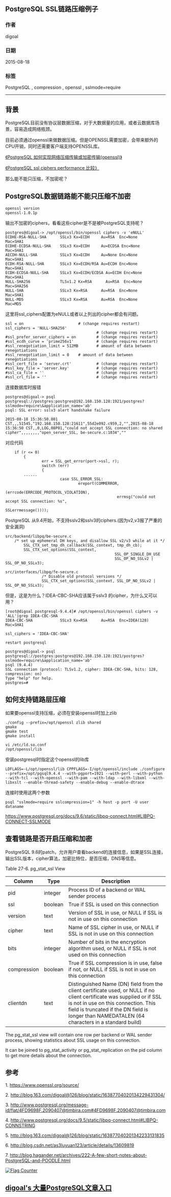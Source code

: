 ## PostgreSQL SSL链路压缩例子
                
### 作者               
digoal                
                
### 日期               
2015-08-18                    
                
### 标签              
PostgreSQL , compression , openssl , sslmode=require                                     
                
----              
                
## 背景   
PostgreSQL目前没有协议层数据压缩，对于大数据量的应用，或者云数据库场景，容易造成网络瓶颈。    
    
目前必须通过openssl来做数据压缩。但是OPENSSL需要加密，会带来额外的CPU开销，同时还需要客户端支持OPENSSL库。    
    
[《PostgreSQL 如何实现网络压缩传输或加密传输(openssl)》](../201305/20130522_01.md)    
  
[《PostgreSQL ssl ciphers performance 比较》](../201305/20130522_02.md)   
  
那么能不能只压缩，不加密呢？  
  
## PostgreSQL数据链路能不能只压缩不加密
```
openssl version   
openssl-1.0.1p  
```
   
输出不加密的ciphers，看看这些cipher是不是被PostgreSQL支持呢？  
  
```
postgres@digoal-> /opt/openssl/bin/openssl ciphers -v 'eNULL' 
ECDHE-RSA-NULL-SHA      SSLv3 Kx=ECDH     Au=RSA  Enc=None      Mac=SHA1
ECDHE-ECDSA-NULL-SHA    SSLv3 Kx=ECDH     Au=ECDSA Enc=None      Mac=SHA1
AECDH-NULL-SHA          SSLv3 Kx=ECDH     Au=None Enc=None      Mac=SHA1
ECDH-RSA-NULL-SHA       SSLv3 Kx=ECDH/RSA Au=ECDH Enc=None      Mac=SHA1
ECDH-ECDSA-NULL-SHA     SSLv3 Kx=ECDH/ECDSA Au=ECDH Enc=None      Mac=SHA1
NULL-SHA256             TLSv1.2 Kx=RSA      Au=RSA  Enc=None      Mac=SHA256
NULL-SHA                SSLv3 Kx=RSA      Au=RSA  Enc=None      Mac=SHA1
NULL-MD5                SSLv3 Kx=RSA      Au=RSA  Enc=None      Mac=MD5
```
  
这里将ssl_ciphers配置为eNULL或者以上列出的cipher都会有问题。    
  
```
ssl = on                        # (change requires restart)
ssl_ciphers = 'NULL-SHA256'
                                        # (change requires restart)
#ssl_prefer_server_ciphers = on         # (change requires restart)
#ssl_ecdh_curve = 'prime256v1'          # (change requires restart)
#ssl_renegotiation_limit = 512MB        # amount of data between renegotiations
#ssl_renegotiation_limit = 0    # amount of data between renegotiations
#ssl_cert_file = 'server.crt'           # (change requires restart)
#ssl_key_file = 'server.key'            # (change requires restart)
#ssl_ca_file = ''                       # (change requires restart)
#ssl_crl_file = ''                      # (change requires restart)
```
  
连接数据库时报错  
  
```
postgres@digoal-> psql postgresql://postgres:postgres@192.168.150.128:1921/postgres?sslmode=require\&application_name='ab'
psql: SSL error: sslv3 alert handshake failure

2015-08-18 15:36:50.801 CST,,,51545,"192.168.150.128:21611",55d2e092.c959,2,"",2015-08-18 15:36:50 CST,,0,LOG,08P01,"could not accept SSL connection: no shared cipher",,,,,,,,"open_server_SSL, be-secure.c:1034",""
```
  
对应代码   
  
```
	if (r <= 0)
        {
                err = SSL_get_error(port->ssl, r);
                switch (err)
                {
		......
                        case SSL_ERROR_SSL:
                                ereport(COMMERROR,
                                                (errcode(ERRCODE_PROTOCOL_VIOLATION),
                                                 errmsg("could not accept SSL connection: %s",
                                                                SSLerrmessage())));
```
  
PostgreSQL 从9.4开始，不支持sslv2和sslv3的ciphers.(因为v2,v3报了严重的安全漏洞)  
  
```
src/backend/libpq/be-secure.c
    /* set up ephemeral DH keys, and disallow SSL v2/v3 while at it */
        SSL_CTX_set_tmp_dh_callback(SSL_context, tmp_dh_cb);
        SSL_CTX_set_options(SSL_context,
                                                SSL_OP_SINGLE_DH_USE
                                                SSL_OP_NO_SSLv2 | SSL_OP_NO_SSLv3);

src/interfaces/libpq/fe-secure.c
                /* Disable old protocol versions */
                SSL_CTX_set_options(SSL_context, SSL_OP_NO_SSLv2 | SSL_OP_NO_SSLv3);
```
  
但是，这是为什么？IDEA-CBC-SHA应该属于sslv3 的cipher，为什么又可以用？  
  
```
[root@digoal postgresql-9.4.4]# /opt/openssl/bin/openssl ciphers -v 'ALL'|grep IDEA-CBC-SHA
IDEA-CBC-SHA            SSLv3 Kx=RSA      Au=RSA  Enc=IDEA(128) Mac=SHA1

ssl_ciphers = 'IDEA-CBC-SHA'

restart postgresql 

postgres@digoal-> psql postgresql://postgres:postgres@192.168.150.128:1921/postgres?sslmode=require\&application_name='ab'
psql (9.4.4)
SSL connection (protocol: TLSv1.2, cipher: IDEA-CBC-SHA, bits: 128, compression: on)
Type "help" for help.
postgres=# 
```
  
## 如何支持链路层压缩  
如果要openssl支持压缩，必须在安装openssl时加上zlib    
  
```
./config --prefix=/opt/openssl zlib shared
gmake
gmake test
gmake install

vi /etc/ld.so.conf
/opt/openssl/lib
```
  
安装postgresql时指定这个openssl的lib库  
  
```
LDFLAGS=-L/opt/openssl/lib CPPFLAGS=-I/opt/openssl/include ./configure --prefix=/opt/pgsql9.4.4 --with-pgport=1921 --with-perl --with-python --with-tcl --with-openssl --with-pam --with-ldap --with-libxml --with-libxslt --enable-thread-safety --enable-debug --enable-dtrace
```
  
连接时使用这两个参数  
  
```
psql "sslmode=require sslcompression=1" -h host -p port -U user dataname
```
  
https://www.postgresql.org/docs/9.6/static/libpq-connect.html#LIBPQ-CONNECT-SSLMODE   
  
## 查看链路是否开启压缩和加密
PostgreSQL 9.6的patch，允许用户查看backend的连接信息，如果是SSL连接，输出SSL版本，cipher算法，加密比特位，是否压缩，DNS等信息。  
  
Table 27-6. pg_stat_ssl View  
  
Column|	Type|	Description
---|---|---
pid|	integer|	Process ID of a backend or WAL sender process
ssl|	boolean|	True if SSL is used on this connection
version|	text|	Version of SSL in use, or NULL if SSL is not in use on this connection
cipher|	text|	Name of SSL cipher in use, or NULL if SSL is not in use on this connection
bits|	integer|	Number of bits in the encryption algorithm used, or NULL if SSL is not used on this connection
compression|	boolean|	True if SSL compression is in use, false if not, or NULL if SSL is not in use on this connection
clientdn|	text|	Distinguished Name (DN) field from the client certificate used, or NULL if no client certificate was supplied or if SSL is not in use on this connection. This field is truncated if the DN field is longer than NAMEDATALEN (64 characters in a standard build)
  
The pg_stat_ssl view will contain one row per backend or WAL sender process, showing statistics about SSL usage on this connection.   
  
It can be joined to pg_stat_activity or pg_stat_replication on the pid column to get more details about the connection.  
  
## 参考
1\. https://www.openssl.org/source/  
  
2\. http://blog.163.com/digoal@126/blog/static/16387704020134229431304/    
  
3\. http://www.postgresql.org/message-id/flat/4FD9698F.2090407@timbira.com#4FD9698F.2090407@timbira.com  
  
4\. http://www.postgresql.org/docs/9.5/static/libpq-connect.html#LIBPQ-CONNSTRING  
  
5\. http://blog.163.com/digoal@126/blog/static/163877040201342233131835  
  
6\. http://blog.csdn.net/as3luyuan123/article/details/13609819  
  
7\. http://blog.hagander.net/archives/222-A-few-short-notes-about-PostgreSQL-and-POODLE.html  
         
        
  
<a rel="nofollow" href="http://info.flagcounter.com/h9V1"  ><img src="http://s03.flagcounter.com/count/h9V1/bg_FFFFFF/txt_000000/border_CCCCCC/columns_2/maxflags_12/viewers_0/labels_0/pageviews_0/flags_0/"  alt="Flag Counter"  border="0"  ></a>  
  
  
  
  
  
  
## [digoal's 大量PostgreSQL文章入口](https://github.com/digoal/blog/blob/master/README.md "22709685feb7cab07d30f30387f0a9ae")
  
